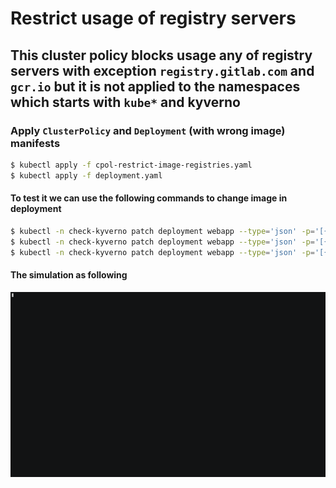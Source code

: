 # Restrict usage of registry servers

## This cluster policy blocks usage any of registry servers with exception `registry.gitlab.com` and `gcr.io` but it is not applied to the namespaces which starts with `kube*` and kyverno

### Apply `ClusterPolicy` and `Deployment` (with wrong image) manifests

```bash
$ kubectl apply -f cpol-restrict-image-registries.yaml
$ kubectl apply -f deployment.yaml
```

#### To test it we can use the following commands to change image in deployment

```bash
$ kubectl -n check-kyverno patch deployment webapp --type='json' -p='[{"op": "replace", "path": "/spec/template/spec/containers/0/image", "value": "nginx:latest"}]'
$ kubectl -n check-kyverno patch deployment webapp --type='json' -p='[{"op": "replace", "path": "/spec/template/spec/containers/0/image", "value": "registry.gitlab.com/gitlab-examples/nginx"}]'
$ kubectl -n check-kyverno patch deployment webapp --type='json' -p='[{"op": "replace", "path": "/spec/template/spec/containers/0/image", "value": "gcr.io/cloud-builders/nginx"}]'
```

#### The simulation as following

![Simulation](https://github.com/jamalshahverdiev/kyverno/blob/main/Image-Registry-Policies/Restrict-Image-Registry/tmux-session-optimized.gif)